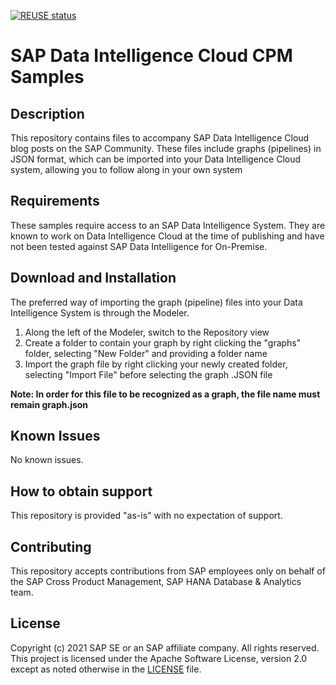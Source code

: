 [![REUSE status](https://api.reuse.software/badge/github.com/SAP-samples/data-intelligence-cpm-samples)](https://api.reuse.software/info/github.com/SAP-samples/data-intelligence-cpm-samples)

# SAP Data Intelligence Cloud CPM Samples

## Description
This repository contains files to accompany SAP Data Intelligence Cloud blog posts on the SAP Community. These files include graphs (pipelines) in JSON format, which can be imported into your Data Intelligence Cloud system, allowing you to follow along in your own system

## Requirements
These samples require access to an SAP Data Intelligence System. They are known to work on Data Intelligence Cloud at the time of publishing and have not been tested against SAP Data Intelligence for On-Premise.

## Download and Installation
The preferred way of importing the graph (pipeline) files into your Data Intelligence System is through the Modeler.

1. Along the left of the Modeler, switch to the Repository view
2. Create a folder to contain your graph by right clicking the "graphs" folder, selecting "New Folder" and providing a folder name
3. Import the graph file by right clicking your newly created folder, selecting "Import File" before selecting the graph .JSON file

**Note: In order for this file to be recognized as a graph, the file name must remain graph.json**

## Known Issues
No known issues.

## How to obtain support
This repository is provided "as-is" with no expectation of support.

## Contributing
This repository accepts contributions from SAP employees only on behalf of the SAP Cross Product Management, SAP HANA Database & Analytics team.

## License
Copyright (c) 2021 SAP SE or an SAP affiliate company. All rights reserved. This project is licensed under the Apache Software License, version 2.0 except as noted otherwise in the [LICENSE](LICENSES/Apache-2.0.txt) file.
